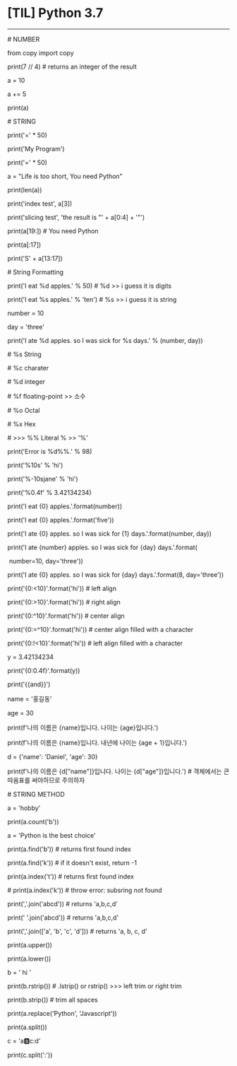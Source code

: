 # [TIL] Python 3.7

---

\# NUMBER

from copy import copy

print(7 // 4)  # returns an integer of the result

a = 10

a += 5

print(a)



\# STRING

print('=' * 50)

print('My Program')

print('=' * 50)



a = "Life is too short, You need Python"

print(len(a))

print('index test', a[3])

print('slicing test', 'the result is "' + a[0:4] + '"')

print(a[19:])  # You need Python

print(a[:17])



print('S' + a[13:17])



\# String Formatting

print('I eat %d apples.' % 50)  # %d >> i guess it is digits

print('I eat %s apples.' % 'ten')  # %s >> i guess it is string

number = 10

day = 'three'

print('I ate %d apples. so I was sick for %s days.' % (number, day))

\# %s String

\# %c charater

\# %d integer

\# %f floating-point >> 소수

\# %o Octal

\# %x Hex

\# >>> %% Literal % >> '%'



print('Error is %d%%.' % 98)

print('%10s' % 'hi')

print('%-10sjane' % 'hi')

print('%0.4f' % 3.42134234)



print('I eat {0} apples.'.format(number))

print('I eat {0} apples.'.format('five'))

print('I ate {0} apples. so I was sick for {1} days.'.format(number, day))

print('I ate {number} apples. so I was sick for {day} days.'.format(

​    number=10, day='three'))

print('I ate {0} apples. so I was sick for {day} days.'.format(8, day='three'))



print('{0:<10}'.format('hi'))  # left align

print('{0:>10}'.format('hi'))  # right align

print('{0:^10}'.format('hi'))  # center align

print('{0:=^10}'.format('hi'))  # center align filled with a character

print('{0:!<10}'.format('hi'))  # left align filled with a character

y = 3.42134234

print('{0:0.4f}'.format(y))

print('{{and}}')



name = '홍길동'

age = 30

print(f'나의 이름은 {name}입니다. 나이는 {age}입니다.')

print(f'나의 이름은 {name}입니다. 내년에 나이는 {age + 1}입니다.')



d = {'name': 'Daniel', 'age': 30}

print(f'나의 이름은 {d["name"]}입니다. 나이는 {d["age"]}입니다.')  # 객체에서는 큰따옴표를 써야하므로 주의하자



\# STRING METHOD

a = 'hobby'

print(a.count('b'))

a = 'Python is the best choice'

print(a.find('b'))  # returns first found index

print(a.find('k'))  # if it doesn't exist, return -1

print(a.index('t'))  # returns first found index

\# print(a.index('k'))  # throw error: subsring not found

print(','.join('abcd'))  # returns 'a,b,c,d'

print(' '.join('abcd'))  # returns 'a,b,c,d'

print(','.join(['a', 'b', 'c', 'd']))  # returns 'a, b, c, d'

print(a.upper())

print(a.lower())

b = '     hi     '

print(b.rstrip())  # .lstrip() or rstrip() >>> left trim or right trim

print(b.strip())  # trim all spaces

print(a.replace('Python', 'Javascript'))

print(a.split())

c = 'a:b:c:d'

print(c.split(':'))